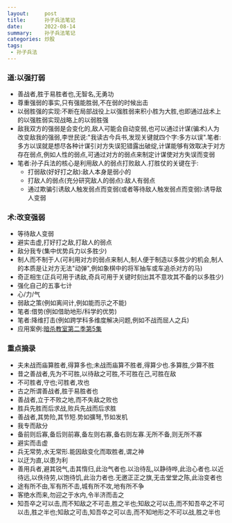 ```yaml
---
layout:     post
title:      孙子兵法笔记
date:       2022-08-14
summary:    孙子兵法笔记
categories: 炒股
tags:
 - 孙子兵法
---
```


### 道:以强打弱

+ 善战者,胜于易胜者也,无智名,无勇功
+ 尊重强弱的事实,只有强能胜弱,不在弱的时候出击
+ 以弱胜强的实现:不断在局部战役上以强胜弱来积小胜为大胜,也即通过战术上的以强胜弱实现战略上的以弱胜强
+ 敌我双方的强弱是会变化的,敌人可能会自动变弱,也可以通过计谋(骗术)人为改变敌我的强弱,李世民说:"我读古今兵书,发现关键就四个字:多方以误".笔者:多方以误就是想尽各种计谋引对方失误犯错露出破绽,计谋能够有效取决于对方存在弱点,例如人性的弱点,可通过对方的弱点来制定计谋使对方失误而变弱
+ 笔者:孙子兵法的核心是利用敌人的弱点打败敌人.打胜仗的关键在于:
    + 打弱敌(好好打之敌):敌人本身是弱小的
    + 打敌人的弱点(充分研究敌人的弱点):敌人有弱点
    + 通过欺骗引诱敌人触发弱点而变弱(或者等待敌人触发弱点而变弱):诱导敌人变弱

### 术:改变强弱

+ 等待敌人变弱
+ 避实击虚,打好打之敌,打敌人的弱点
+ 敌分我专(集中优势兵力以多胜少)
+ 制人而不制于人(可利用对方的弱点来制人,制人便于制造以多胜少的机会,制人的本质是让对方无法"动弹",例如象棋中的将军抽车或车追杀对方的马)
+ 奇正相生(正兵可用于诱敌,奇兵可用于关键时刻出其不意攻其不备的以多胜少)
+ 强化自己的五事七计
+ 心/力/气
+ 弱敌之策(例如离间计,例如能而示之不能)
+ 笔者:借势(例如借助地形/科学的优势)
+ 笔者:降维打击(例如跨学科多维度解决问题,例如不战而屈人之兵)
+ 应用案例:[暗杀教室第二季第5集][1]

### 重点摘录

+ 夫未战而庙算胜者,得算多也;未战而庙算不胜者,得算少也.多算胜,少算不胜
+ 昔之善战者,先为不可胜,以待敌之可胜,不可胜在己,可胜在敌
+ 不可胜者,守也;可胜者,攻也
+ 古之所谓善战者,胜于易胜者也
+ 善战者,立于不败之地,而不失敌之败也
+ 胜兵先胜而后求战,败兵先战而后求胜
+ 善战者,其势险,其节短.势如彍弩,节如发机
+ 我专而敌分
+ 备前则后寡,备后则前寡,备左则右寡,备右则左寡.无所不备,则无所不寡
+ 避实而击虚
+ 兵无常势,水无常形.能因敌变化而取胜者,谓之神
+ 以迂为直,以患为利
+ 善用兵者,避其锐气,击其惰归,此治气者也.以治待乱,以静待哗,此治心者也.以近待远,以佚待劳,以饱待饥,此治力者也.无邀正正之旗,无击堂堂之陈,此治变者也
+ 途有所不由,军有所不击,城有所不攻,地有所不争
+ 客绝水而来,勿迎之于水内,令半济而击之
+ 知吾卒之可以击,而不知敌之不可击,胜之半也;知敌之可以击,而不知吾卒之不可以击,胜之半也;知敌之可击,知吾卒之可以击,而不知地形之不可以战,胜之半也

[1]: http://www.ntdm8.com/play/2721-1-5.html

